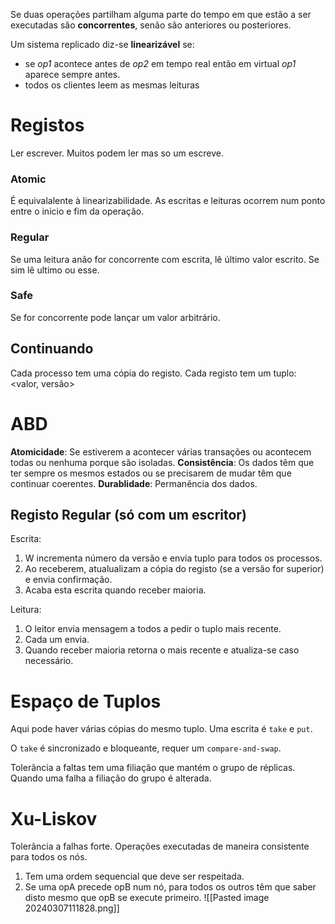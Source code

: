 
Se duas operações partilham alguma parte do tempo em que estão a ser executadas são __concorrentes__, senão são anteriores ou posteriores.

Um sistema replicado diz-se __linearizável__ se:
- se _op1_ acontece antes de _op2_ em tempo real então em virtual _op1_ aparece sempre antes.
- todos os clientes leem as mesmas leituras

# Registos
Ler escrever. Muitos podem ler mas so um escreve.


### Atomic
É equivalalente à linearizabilidade. As escritas e leituras ocorrem num ponto entre o inicio e fim da operação.

### Regular
Se uma leitura anão for concorrente com escrita, lê último valor escrito.
Se sim lê ultimo ou esse.

### Safe
Se for concorrente pode lançar um valor arbitrário.

## Continuando

Cada processo tem uma cópia do registo.
Cada registo tem um tuplo: <valor, versão>

# ABD

__Atomicidade__: Se estiverem a acontecer várias transações ou acontecem todas ou nenhuma porque são isoladas.
__Consistência__: Os dados têm que ter sempre os mesmos estados ou se precisarem de mudar têm que continuar coerentes.
__Durablidade__: Permanência dos dados.

## Registo Regular (só com um escritor)

Escrita:

1. W incrementa número da versão e envia tuplo para todos os processos.
2. Ao receberem, atualualizam a cópia do registo (se a versão for superior) e envia confirmação.
3. Acaba esta escrita quando receber maioria.

Leitura:

1. O leitor envia mensagem a todos a pedir o tuplo mais recente.
2. Cada um envia.
3. Quando receber maioria retorna o mais recente e atualiza-se caso necessário.

# Espaço de Tuplos

Aqui pode haver várias cópias do mesmo tuplo.
Uma escrita é `take` e `put`.

O `take` é sincronizado e bloqueante, requer um `compare-and-swap`.

Tolerância a faltas tem uma filiação que mantém o grupo de réplicas. Quando uma falha a filiação do grupo é alterada.

# Xu-Liskov
Tolerância a falhas forte.
Operações executadas de maneira consistente para todos os nós.

1. Tem uma ordem sequencial que deve ser respeitada.
2. Se uma opA precede opB num nó, para todos os outros têm  que saber disto mesmo que opB se execute primeiro.
![[Pasted image 20240307111828.png]]

